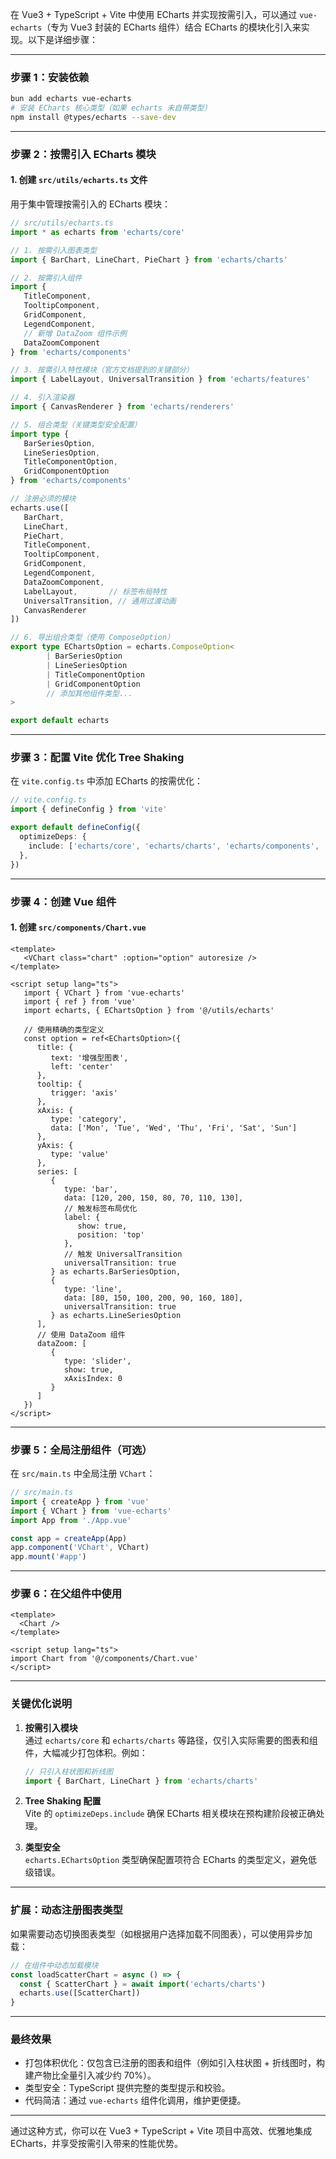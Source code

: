 在 Vue3 + TypeScript + Vite 中使用 ECharts 并实现按需引入，可以通过 `vue-echarts`（专为 Vue3 封装的 ECharts 组件）结合 ECharts 的模块化引入来实现。以下是详细步骤：

---

### 步骤 1：安装依赖
```bash
bun add echarts vue-echarts
# 安装 ECharts 核心类型（如果 echarts 未自带类型）
npm install @types/echarts --save-dev
```

---

### 步骤 2：按需引入 ECharts 模块
#### 1. 创建 `src/utils/echarts.ts` 文件
用于集中管理按需引入的 ECharts 模块：
```typescript
// src/utils/echarts.ts
import * as echarts from 'echarts/core'

// 1. 按需引入图表类型
import { BarChart, LineChart, PieChart } from 'echarts/charts'

// 2. 按需引入组件
import {
   TitleComponent,
   TooltipComponent,
   GridComponent,
   LegendComponent,
   // 新增 DataZoom 组件示例
   DataZoomComponent
} from 'echarts/components'

// 3. 按需引入特性模块（官方文档提到的关键部分）
import { LabelLayout, UniversalTransition } from 'echarts/features'

// 4. 引入渲染器
import { CanvasRenderer } from 'echarts/renderers'

// 5. 组合类型（关键类型安全配置）
import type {
   BarSeriesOption,
   LineSeriesOption,
   TitleComponentOption,
   GridComponentOption
} from 'echarts/components'

// 注册必须的模块
echarts.use([
   BarChart,
   LineChart,
   PieChart,
   TitleComponent,
   TooltipComponent,
   GridComponent,
   LegendComponent,
   DataZoomComponent,
   LabelLayout,       // 标签布局特性
   UniversalTransition, // 通用过渡动画
   CanvasRenderer
])

// 6. 导出组合类型（使用 ComposeOption）
export type EChartsOption = echarts.ComposeOption<
        | BarSeriesOption
        | LineSeriesOption
        | TitleComponentOption
        | GridComponentOption
        // 添加其他组件类型...
>

export default echarts
```

---

### 步骤 3：配置 Vite 优化 Tree Shaking
在 `vite.config.ts` 中添加 ECharts 的按需优化：
```typescript
// vite.config.ts
import { defineConfig } from 'vite'

export default defineConfig({
  optimizeDeps: {
    include: ['echarts/core', 'echarts/charts', 'echarts/components', 'echarts/renderers'],
  },
})
```

---

### 步骤 4：创建 Vue 组件
#### 1. 创建 `src/components/Chart.vue`
```vue
<template>
   <VChart class="chart" :option="option" autoresize />
</template>

<script setup lang="ts">
   import { VChart } from 'vue-echarts'
   import { ref } from 'vue'
   import echarts, { EChartsOption } from '@/utils/echarts'

   // 使用精确的类型定义
   const option = ref<EChartsOption>({
      title: {
         text: '增强型图表',
         left: 'center'
      },
      tooltip: {
         trigger: 'axis'
      },
      xAxis: {
         type: 'category',
         data: ['Mon', 'Tue', 'Wed', 'Thu', 'Fri', 'Sat', 'Sun']
      },
      yAxis: {
         type: 'value'
      },
      series: [
         {
            type: 'bar',
            data: [120, 200, 150, 80, 70, 110, 130],
            // 触发标签布局优化
            label: {
               show: true,
               position: 'top'
            },
            // 触发 UniversalTransition
            universalTransition: true
         } as echarts.BarSeriesOption,
         {
            type: 'line',
            data: [80, 150, 100, 200, 90, 160, 180],
            universalTransition: true
         } as echarts.LineSeriesOption
      ],
      // 使用 DataZoom 组件
      dataZoom: [
         {
            type: 'slider',
            show: true,
            xAxisIndex: 0
         }
      ]
   })
</script>
```

---

### 步骤 5：全局注册组件（可选）
在 `src/main.ts` 中全局注册 `VChart`：
```typescript
// src/main.ts
import { createApp } from 'vue'
import { VChart } from 'vue-echarts'
import App from './App.vue'

const app = createApp(App)
app.component('VChart', VChart)
app.mount('#app')
```

---

### 步骤 6：在父组件中使用
```vue
<template>
  <Chart />
</template>

<script setup lang="ts">
import Chart from '@/components/Chart.vue'
</script>
```

---

### 关键优化说明
1. **按需引入模块**  
   通过 `echarts/core` 和 `echarts/charts` 等路径，仅引入实际需要的图表和组件，大幅减少打包体积。例如：
   ```typescript
   // 只引入柱状图和折线图
   import { BarChart, LineChart } from 'echarts/charts'
   ```

2. **Tree Shaking 配置**  
   Vite 的 `optimizeDeps.include` 确保 ECharts 相关模块在预构建阶段被正确处理。

3. **类型安全**  
   `echarts.EChartsOption` 类型确保配置项符合 ECharts 的类型定义，避免低级错误。

---

### 扩展：动态注册图表类型
如果需要动态切换图表类型（如根据用户选择加载不同图表），可以使用异步加载：
```typescript
// 在组件中动态加载模块
const loadScatterChart = async () => {
  const { ScatterChart } = await import('echarts/charts')
  echarts.use([ScatterChart])
}
```

---

### 最终效果
- 打包体积优化：仅包含已注册的图表和组件（例如引入柱状图 + 折线图时，构建产物比全量引入减少约 70%）。
- 类型安全：TypeScript 提供完整的类型提示和校验。
- 代码简洁：通过 `vue-echarts` 组件化调用，维护更便捷。

---

通过这种方式，你可以在 Vue3 + TypeScript + Vite 项目中高效、优雅地集成 ECharts，并享受按需引入带来的性能优势。